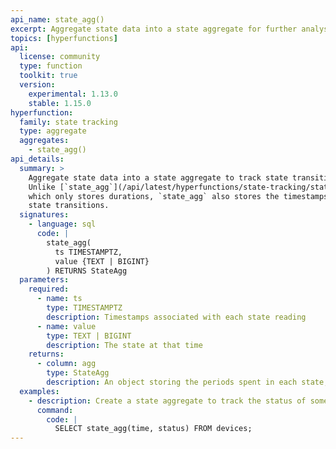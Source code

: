 ```yaml
---
api_name: state_agg()
excerpt: Aggregate state data into a state aggregate for further analysis
topics: [hyperfunctions]
api:
  license: community
  type: function
  toolkit: true
  version:
    experimental: 1.13.0
    stable: 1.15.0
hyperfunction:
  family: state tracking
  type: aggregate
  aggregates:
    - state_agg()
api_details:
  summary: >
    Aggregate state data into a state aggregate to track state transitions.
    Unlike [`state_agg`](/api/latest/hyperfunctions/state-tracking/state_agg/),
    which only stores durations, `state_agg` also stores the timestamps of
    state transitions.
  signatures:
    - language: sql
      code: |
        state_agg(
          ts TIMESTAMPTZ,
          value {TEXT | BIGINT}
        ) RETURNS StateAgg
  parameters:
    required:
      - name: ts
        type: TIMESTAMPTZ
        description: Timestamps associated with each state reading
      - name: value
        type: TEXT | BIGINT
        description: The state at that time
    returns:
      - column: agg
        type: StateAgg
        description: An object storing the periods spent in each state, including timestamps of state transitions
  examples:
    - description: Create a state aggregate to track the status of some devices.
      command:
        code: |
          SELECT state_agg(time, status) FROM devices;
---
```


